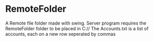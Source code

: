 # RemoteFolder
A Remote file folder made with swing.
Server program requires the RemoteFolder folder to be placed in C://
The Accounts.txt is a list of accounts, each on a new row seperated by commas
